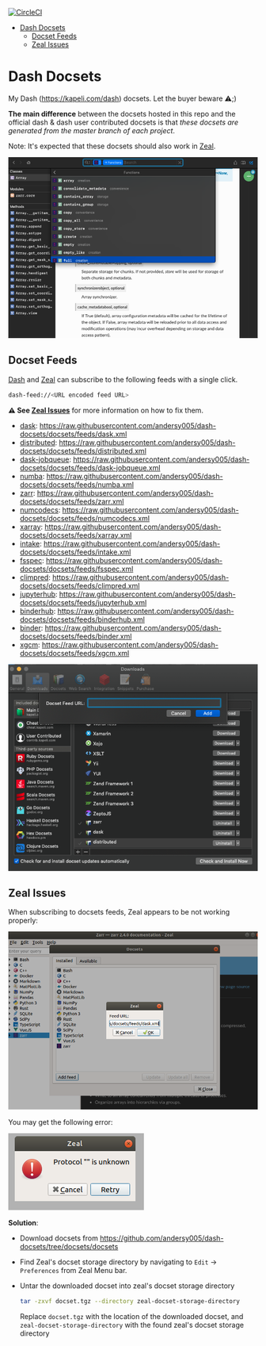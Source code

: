 [![CircleCI](https://img.shields.io/circleci/project/github/andersy005/dash-docsets/master.svg?style=for-the-badge&logo=circleci)](https://circleci.com/gh/andersy005/dash-docsets)

- [Dash Docsets](#dash-docsets)
  - [Docset Feeds](#docset-feeds)
  - [Zeal Issues](#zeal-issues)

# Dash Docsets

My Dash (https://kapeli.com/dash) docsets. Let the buyer beware ⚠️;)

**The main difference** between the docsets hosted in this repo and the official dash & dash user contributed docsets is that _these docsets are generated from the master branch of each project_.

Note: It's expected that these docsets should also work in [Zeal](https://zealdocs.org/).

![](./images/navigate.png)

## Docset Feeds

[Dash](https://kapeli.com/dash) and [Zeal](https://zealdocs.org/) can subscribe to the following feeds with a single click.

```bash
dash-feed://<URL encoded feed URL>
```

**⚠️ See [Zeal Issues](#zeal-issues)** for more information on how to fix them.

- [dask](https://github.com/dask/dask): https://raw.githubusercontent.com/andersy005/dash-docsets/docsets/feeds/dask.xml
- [distributed](https://github.com/dask/distributed): https://raw.githubusercontent.com/andersy005/dash-docsets/docsets/feeds/distributed.xml
- [dask-jobqueue](https://github.com/dask/dask-jobqueue): https://raw.githubusercontent.com/andersy005/dash-docsets/docsets/feeds/dask-jobqueue.xml
- [numba](https://github.com/numba/numba): https://raw.githubusercontent.com/andersy005/dash-docsets/docsets/feeds/numba.xml
- [zarr](https://github.com/zarr-developers/zarr-python): https://raw.githubusercontent.com/andersy005/dash-docsets/docsets/feeds/zarr.xml
- [numcodecs](https://github.com/zarr-developers/numcodecs): https://raw.githubusercontent.com/andersy005/dash-docsets/docsets/feeds/numcodecs.xml
- [xarray](https://github.com/pydata/xarray): https://raw.githubusercontent.com/andersy005/dash-docsets/docsets/feeds/xarray.xml
- [intake](https://github.com/intake/intake): https://raw.githubusercontent.com/andersy005/dash-docsets/docsets/feeds/intake.xml
- [fsspec](https://github.com/intake/filesystem_spec): https://raw.githubusercontent.com/andersy005/dash-docsets/docsets/feeds/fsspec.xml
- [climpred](https://github.com/bradyrx/climpred): https://raw.githubusercontent.com/andersy005/dash-docsets/docsets/feeds/climpred.xml
- [jupyterhub](https://github.com/jupyterhub/jupyterhub): https://raw.githubusercontent.com/andersy005/dash-docsets/docsets/feeds/jupyterhub.xml
- [binderhub](https://github.com/jupyterhub/binderhub): https://raw.githubusercontent.com/andersy005/dash-docsets/docsets/feeds/binderhub.xml
- [binder](https://github.com/jupyterhub/binder): https://raw.githubusercontent.com/andersy005/dash-docsets/docsets/feeds/binder.xml
- [xgcm](https://github.com/xgcm/xgcm): https://raw.githubusercontent.com/andersy005/dash-docsets/docsets/feeds/xgcm.xml

![](./images/how-to-add-feed.png)

## Zeal Issues

When subscribing to docsets feeds, Zeal appears to be not working properly:

![](./images/zeal-failure.png)

You may get the following error:

![](./images/zeal-failure-diag.png)

**Solution**:

- Download docsets from https://github.com/andersy005/dash-docsets/tree/docsets/docsets
- Find Zeal's docset storage directory by navigating to `Edit` -> `Preferences` from Zeal Menu bar.

- Untar the downloaded docset into zeal's docset storage directory

  ```bash
  tar -zxvf docset.tgz --directory zeal-docset-storage-directory
  ```

  Replace `docset.tgz` with the location of the downloaded docset, and `zeal-docset-storage-directory` with the found zeal's docset storage directory
